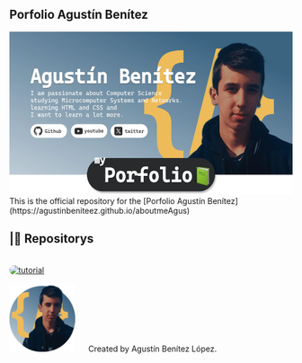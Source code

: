 ## Porfolio Agustín Benítez
<a href="https://agustinbeniteez.github.io/aboutmeAgus/" target="_blank">
 <img alt="tutorial" height="290px" style="padding-right:20px;" src="imgreadme/agusbeniporfolio.webp"/><br> </a>
This is the official repository for the [Porfolio Agustín Benítez](https://agustinbeniteez.github.io/aboutmeAgus)

## |📗 Repositorys
<br>   

  <a href="https://github.com/AgustinBeniteez?tab=repositories" target="_blank">
      <img  alt="tutorial" height="190px" style="padding-right:20px;border-radius:15px;" src="imgreadme/diseñocard3.webp"/>
  </a>

<br>
<br>
<img alt="tutorial" height="120px" style="padding-right:20px;" src="imgreadme/fotoagus2.webp"/>
Created by Agustín Benítez López.        

